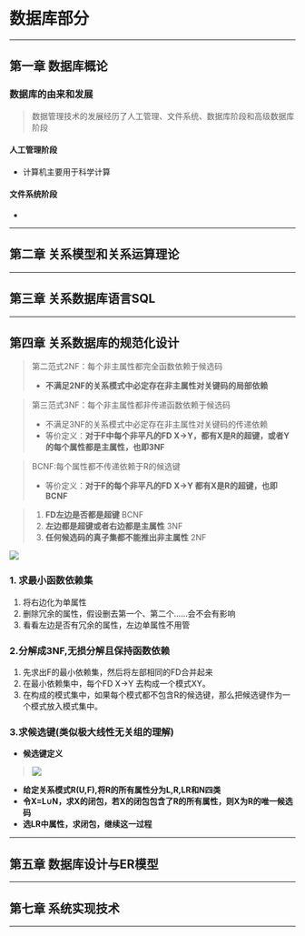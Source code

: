 # 数据库部分
------
## 第一章 数据库概论
### 数据库的由来和发展
> 数据管理技术的发展经历了人工管理、文件系统、数据库阶段和高级数据库阶段
#### 人工管理阶段
- 计算机主要用于科学计算
#### 文件系统阶段
- 

------
## 第二章 关系模型和关系运算理论
------
## 第三章 关系数据库语言SQL







------
## 第四章 关系数据库的规范化设计
> 第二范式2NF：每个非主属性都完全函数依赖于候选码
> - **不满足2NF的关系模式中必定存在非主属性对关键码的局部依赖**

> 第三范式3NF：每个非主属性都非传递函数依赖于候选码
> - 不满足3NF的关系模式中必定存在非主属性对关键码的传递依赖
> - 等价定义：**对于F中每个非平凡的FD X->Y，都有X是R的超键，或者Y的每个属性都是主属性，也即3NF**

> BCNF:每个属性都不传递依赖于R的候选键
> - 等价定义：**对于F的每个非平凡的FD X->Y 都有X是R的超键，也即BCNF**

> 1. **FD左边是否都是超键** BCNF
> 2. **左边都是超键或者右边都是主属性** 3NF
> 3. **任何候选码的真子集都不能推出非主属性** 2NF
   
![](https://cdn.jsdelivr.net/gh/donladon/img/img/@P1CR_I2YME1~QFUZ]H$15K.png)

### 1. 求最小函数依赖集
1. 将右边化为单属性
2. 删除冗余的属性，假设删去第一个、第二个……会不会有影响
3. 看看左边是否有冗余的属性，左边单属性不用管

### 2.分解成3NF,无损分解且保持函数依赖
1. 先求出F的最小依赖集，然后将左部相同的FD合并起来
2. 在最小依赖集中，每个FD X->Y 去构成一个模式XY。
3. 在构成的模式集中，如果每个模式都不包含R的候选键，那么把候选键作为一个模式放入模式集中。

### 3.求候选键(类似极大线性无关组的理解)

- **候选键定义**

> ![](https://cdn.jsdelivr.net/gh/donladon/img/img/202210030028526.png)

- **给定关系模式R(U,F),将R的所有属性分为L,R,LR和N四类**
- **令X=L∪N，求X的闭包，若X的闭包包含了R的所有属性，则X为R的唯一候选码**
- **选LR中属性，求闭包，继续这一过程**

------
## 第五章 数据库设计与ER模型
------
## 第七章 系统实现技术
------